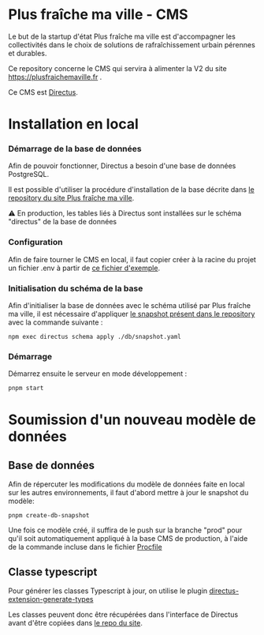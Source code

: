 # Plus fraîche ma ville - CMS

Le but de la startup d'état Plus fraîche ma ville est d'accompagner les collectivités dans le choix de solutions de rafraîchissement urbain pérennes et durables.

Ce repository concerne le CMS qui servira à alimenter la V2 du site https://plusfraichemaville.fr .

Ce CMS est [Directus](https://directus.io/).


# Installation en local

### Démarrage de la base de données

Afin de pouvoir fonctionner, Directus a besoin d'une base de données PostgreSQL.

Il est possible d'utiliser la procédure d'installation de la base décrite dans [le repository du site Plus fraîche ma ville](https://github.com/incubateur-ademe/plusfraichemaville-site).

⚠️ En production, les tables liés à Directus sont installées sur le schéma "directus" de la base de données

### Configuration

Afin de faire tourner le CMS en local, il faut copier créer à la racine du projet un fichier .env à partir de [ce fichier d'exemple](./.env.dist).

### Initialisation du schéma de la base
Afin d'initialiser la base de données avec le schéma utilisé par Plus fraîche ma ville, il est nécessaire d'appliquer [le snapshot présent dans le repository](./db/snapshot.yaml) avec la commande suivante :

```shell
npm exec directus schema apply ./db/snapshot.yaml
```


### Démarrage

Démarrez ensuite le serveur en mode développement :

```shell
pnpm start
```

# Soumission d'un nouveau modèle de données

## Base de données

Afin de répercuter les modifications du modèle de données faite en local sur les autres environnements, il faut d'abord mettre à jour le snapshot du modèle:

```shell
pnpm create-db-snapshot
```

Une fois ce modèle créé, il suffira de le push sur la branche "prod" pour qu'il soit automatiquement appliqué à la base CMS de production, à l'aide de la commande incluse dans le fichier [Procfile](./Procfile)

## Classe typescript

Pour générer les classes Typescript à jour, on utilise le plugin [directus-extension-generate-types ](https://github.com/maltejur/directus-extension-generate-types)

Les classes peuvent donc être récupérées dans l'interface de Directus avant d'être copiées dans [le repo du site](https://github.com/incubateur-ademe/plusfraichemaville-site).